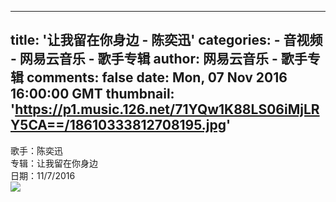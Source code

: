 
---
title: '让我留在你身边 - 陈奕迅'
categories: 
    - 音视频
    - 网易云音乐 - 歌手专辑
author: 网易云音乐 - 歌手专辑
comments: false
date: Mon, 07 Nov 2016 16:00:00 GMT
thumbnail: 'https://p1.music.126.net/71YQw1K88LS06iMjLRY5CA==/18610333812708195.jpg'
---

<div>   
歌手：陈奕迅<br>专辑：让我留在你身边<br>日期：11/7/2016<br><img src="https://p1.music.126.net/71YQw1K88LS06iMjLRY5CA==/18610333812708195.jpg" referrerpolicy="no-referrer">  
</div>
            